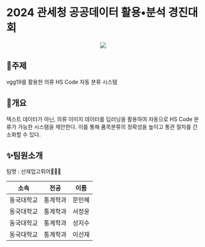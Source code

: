 # 2024 관세청 공공데이터 활용•분석 경진대회
<p align="center">
  <img src="https://github.com/user-attachments/assets/01e45812-251c-408d-8724-7105e324757c">
</p>

## 👗주제
vgg19를 활용한 의류 HS Code 자동 분류 시스템

## 🐶개요
텍스트 데이터가 아닌, 의류 이미지 데이터를 딥러닝을 활용하여 자동으로 HS Code 분류가 가능한 시스템을 제안한다. 이를 통해 품목분류의 정확성을 높이고 통관 절차를 간소화할 수 있다.

## ✨팀원소개
<p> 팀명 : 선재업고튀어🏃🏻‍♂️ </p>

|    소속    |   전공  |  이름  |
| :--------: | :-----: | :----: |
| 동국대학교 | 통계학과 | 문민혜 |
| 동국대학교 | 통계학과 | 서정윤 |
| 동국대학교 | 통계학과 | 성지수 |
| 동국대학교 | 통계학과 | 이선재 |


